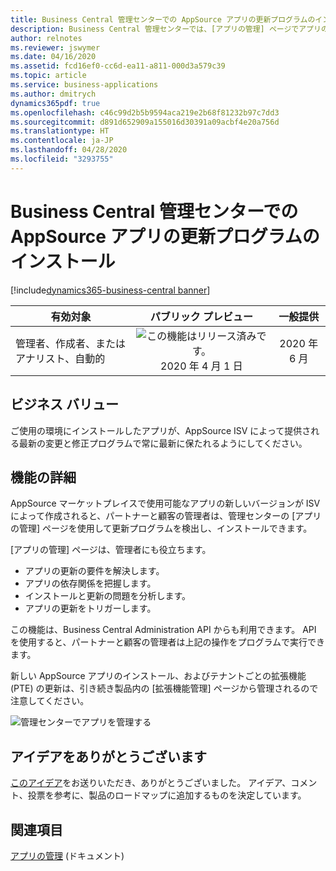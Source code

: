 ```yaml
---
title: Business Central 管理センターでの AppSource アプリの更新プログラムのインストール
description: Business Central 管理センターでは、[アプリの管理] ページでアプリの更新プログラムを検出してインストールできるようになりました。
author: relnotes
ms.reviewer: jswymer
ms.date: 04/16/2020
ms.assetid: fcd16ef0-cc6d-ea11-a811-000d3a579c39
ms.topic: article
ms.service: business-applications
ms.author: dmitrych
dynamics365pdf: true
ms.openlocfilehash: c46c99d2b5b9594aca219e2b68f81232b97c7dd3
ms.sourcegitcommit: d891d652909a155016d30391a09acbf4e20a756d
ms.translationtype: HT
ms.contentlocale: ja-JP
ms.lasthandoff: 04/28/2020
ms.locfileid: "3293755"
---
```

# <a name="installing-appsource-apps-updates-in-the-business-central-administration-center"></a>Business Central 管理センターでの AppSource アプリの更新プログラムのインストール
[!include[dynamics365-business-central banner](../includes/dynamics365-business-central.md)]

| 有効対象    |  パブリック プレビュー | 一般提供 | 
| ---------- | :----------: |:----------: |
|管理者、作成者、またはアナリスト、自動的|![この機能はリリース済みです。](/dynamics365-release-plan/media/green-checkmark.png "この機能はリリース済みです。") 2020 年 4 月 1 日| 2020 年 6 月|


## <a name="business-value"></a>ビジネス バリュー
<!-- bv start -->
ご使用の環境にインストールしたアプリが、AppSource ISV によって提供される最新の変更と修正プログラムで常に最新に保たれるようにしてください。
<!-- bv end -->



## <a name="feature-details"></a>機能の詳細
<!--feature detail start -->
AppSource マーケットプレイスで使用可能なアプリの新しいバージョンが ISV によって作成されると、パートナーと顧客の管理者は、管理センターの [アプリの管理] ページを使用して更新プログラムを検出し、インストールできます。

[アプリの管理] ページは、管理者にも役立ちます。

- アプリの更新の要件を解決します。
- アプリの依存関係を把握します。
- インストールと更新の問題を分析します。
- アプリの更新をトリガーします。

この機能は、Business Central Administration API からも利用できます。 API を使用すると、パートナーと顧客の管理者は上記の操作をプログラムで実行できます。

新しい AppSource アプリのインストール、およびテナントごとの拡張機能 (PTE) の更新は、引き続き製品内の [拡張機能管理] ページから管理されるので注意してください。
<!--feature detail end -->

![管理センターでアプリを管理する](media/manage-apps.png "管理センターでアプリを管理する")
<!-- Picture 1 -->








## <a name="thank-you-for-your-idea"></a>アイデアをありがとうございます
[このアイデア](https://experience.dynamics.com/ideas/idea/?ideaid=4a4fbd14-8446-ea11-b698-0003ff68992e)をお送りいただき、ありがとうございました。 アイデア、コメント、投票を参考に、製品のロードマップに追加するものを決定しています。

## <a name="see-also"></a>関連項目

<!--docs start-->
[アプリの管理](https://docs.microsoft.com/dynamics365/business-central/dev-itpro/administration/tenant-admin-center-manage-apps) (ドキュメント)
<!--docs end-->
